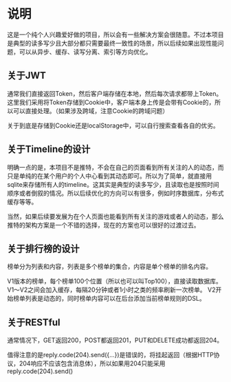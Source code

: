 # 说明

这是一个纯个人兴趣爱好做的项目，所以会有一些解决方案会很随意。不过本项目是典型的读多写少且大部分都只需要最终一致性的场景，所以后续如果出现性能问题，可以从异步、缓存、读写分离、索引等方向优化。

## 关于JWT

通常我们直接返回Token，然后客户端存储在本地，然后每次请求都带上Token。
这里我们采用将Token存储到Cookie中，客户端本身上传是会带有Cookie的，所以可以直接处理。（如果涉及跨域，注意Cookie的跨域问题）

关于到底是存储到Cookie还是localStorage中，可以自行搜索查看各自的优劣。

## 关于Timeline的设计

明确一点的是，本项目不是推特，不会在自己的页面看到所有关注的人的动态，而只是单纯的在某个用户的个人中心看到其动态即可。所以为了简单，就直接用sqlite来存储所有人的timeline。这其实是典型的读多写少，且读取也是按照时间顺序或者倒叙的情况。所以后续优化的方向可以有很多，例如时序数据库，分布式缓存等等。

当然，如果后续要发展为在个人页面也能看到所有关注的游戏或者人的动态，那么推特的架构方案是一个不错的选择，现在的方案也可以很好的过渡过去。

## 关于排行榜的设计

榜单分为列表和内容，列表是多个榜单的集合，内容是单个榜单的排名内容。

V1版本的榜单，每个榜单100个位置（所以也可以叫Top100），直接读取数据库。V1～V2之间会加入缓存，每隔20分钟或者1小时之类的频率刷新一次榜单。
V2开始榜单列表是动态的，同时榜单内容可以在后台添加当前榜单规则的DSL。

## 关于RESTful

通常情况下，GET返回200，POST都返回201，PUT和DELETE成功都返回204。

值得注意的是reply.code(204).send({...})是错误的，将挂起返回（根据HTTP协议，204响应不应该包含消息体），所以如果用204只能采用reply.code(204).send()
